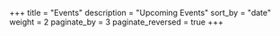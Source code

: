 +++
title = "Events"
description = "Upcoming Events"
sort_by = "date"
weight = 2
paginate_by = 3
paginate_reversed = true
+++

